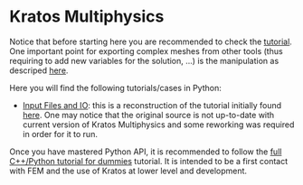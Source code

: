 # Kratos Multiphysics

Notice that before starting here you are recommended to check the [tutorial](https://github.com/KratosMultiphysics/Kratos/wiki/Python-Tutorials). One important point for exporting complex meshes from other tools (thus requiring to add new variables for the solution, ...) is the manipulation as descriped [here](https://github.com/KratosMultiphysics/Kratos/wiki/Python-Script-Tutorial:-Reading-ModelPart-From-Input-File).

Here you will find the following tutorials/cases in Python:

- [Input Files and IO](02-Input-Files-and-IO): this is a reconstruction of the tutorial initially found [here](https://github.com/KratosMultiphysics/Kratos/wiki/Kratos-input-files-and-IO). One may notice that the original source is not up-to-date with current version of Kratos Multiphysics and some reworking was required in order for it to run.


Once you have mastered Python API, it is recommended to follow the [full C++/Python tutorial for dummies](https://github.com/KratosMultiphysics/Kratos/wiki/Kratos-For-Dummies:-Stationary-heat-transfer) tutorial. It is intended to be a first contact with FEM and the use of Kratos at lower level and development.
